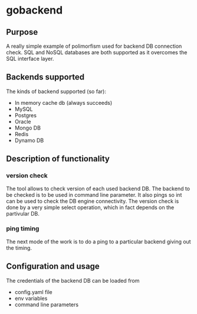 # gobackend

## Purpose

A really simple example of polimorfism used for backend DB connection check.
SQL and NoSQL databases are both supported as it overcomes the SQL interface
layer.

## Backends supported

The kinds of backend supported (so far):

- In memory cache db (always succeeds)
- MySQL 
- Postgres
- Oracle
- Mongo DB
- Redis
- Dynamo DB

## Description of functionality

### version check

The tool allows to check version of each used backend DB. The backend
to be checked is to be used in command line parameter. It also pings
so int can be used to check the DB engine connectivity. The version
check is done by a very simple select operation, which in fact
depends on the partivular DB.

### ping timing

The next mode of the work is to do a ping to a particular backend 
giving out the timing.

## Configuration and usage

The credentials of the backend DB can be loaded from 
- config.yaml file
- env variables
- command line parameters
